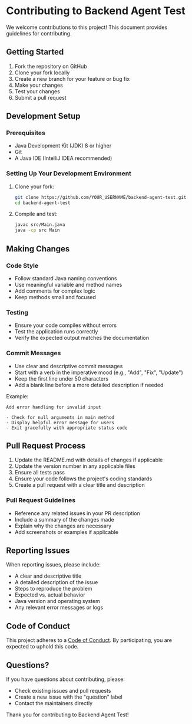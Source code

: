 # Contributing to Backend Agent Test

We welcome contributions to this project! This document provides guidelines for contributing.

## Getting Started

1. Fork the repository on GitHub
2. Clone your fork locally
3. Create a new branch for your feature or bug fix
4. Make your changes
5. Test your changes
6. Submit a pull request

## Development Setup

### Prerequisites

- Java Development Kit (JDK) 8 or higher
- Git
- A Java IDE (IntelliJ IDEA recommended)

### Setting Up Your Development Environment

1. Clone your fork:
   ```bash
   git clone https://github.com/YOUR_USERNAME/backend-agent-test.git
   cd backend-agent-test
   ```

2. Compile and test:
   ```bash
   javac src/Main.java
   java -cp src Main
   ```

## Making Changes

### Code Style

- Follow standard Java naming conventions
- Use meaningful variable and method names
- Add comments for complex logic
- Keep methods small and focused

### Testing

- Ensure your code compiles without errors
- Test the application runs correctly
- Verify the expected output matches the documentation

### Commit Messages

- Use clear and descriptive commit messages
- Start with a verb in the imperative mood (e.g., "Add", "Fix", "Update")
- Keep the first line under 50 characters
- Add a blank line before a more detailed description if needed

Example:
```
Add error handling for invalid input

- Check for null arguments in main method
- Display helpful error message for users
- Exit gracefully with appropriate status code
```

## Pull Request Process

1. Update the README.md with details of changes if applicable
2. Update the version number in any applicable files
3. Ensure all tests pass
4. Ensure your code follows the project's coding standards
5. Create a pull request with a clear title and description

### Pull Request Guidelines

- Reference any related issues in your PR description
- Include a summary of the changes made
- Explain why the changes are necessary
- Add screenshots or examples if applicable

## Reporting Issues

When reporting issues, please include:

- A clear and descriptive title
- A detailed description of the issue
- Steps to reproduce the problem
- Expected vs. actual behavior
- Java version and operating system
- Any relevant error messages or logs

## Code of Conduct

This project adheres to a [Code of Conduct](CODE_OF_CONDUCT.md). By participating, you are expected to uphold this code.

## Questions?

If you have questions about contributing, please:

- Check existing issues and pull requests
- Create a new issue with the "question" label
- Contact the maintainers directly

Thank you for contributing to Backend Agent Test!